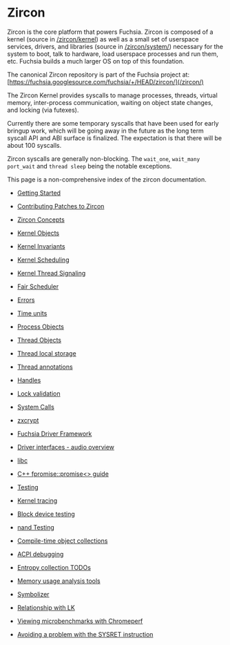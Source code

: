 # Zircon

Zircon is the core platform that powers Fuchsia. Zircon is
composed of a kernel (source in [/zircon/kernel](/zircon/kernel))
as well as a small set of userspace services, drivers, and libraries
(source in [/zircon/system/](/zircon/system)) necessary for the system
to boot, talk to hardware, load userspace processes and run them, etc.
Fuchsia builds a much larger OS on top of this foundation.

The canonical Zircon repository is part of the Fuchsia project
at: [https://fuchsia.googlesource.com/fuchsia/+/HEAD/zircon/](/zircon/)

The Zircon Kernel provides syscalls to manage processes, threads,
virtual memory, inter-process communication, waiting on object state
changes, and locking (via futexes).

Currently there are some temporary syscalls that have been used for early
bringup work, which will be going away in the future as the long term
syscall API and ABI surface is finalized. The expectation is that there will
be about 100 syscalls.

Zircon syscalls are generally non-blocking. The `wait_one`, `wait_many`
`port_wait` and `thread sleep` being the notable exceptions.

This page is a non-comprehensive index of the zircon documentation.

+ [Getting Started](/docs/development/kernel/getting_started.md)
+ [Contributing
  Patches to Zircon](/docs/development/source_code/contribute_changes.md#contributing-patches-to-zircon)

+ [Zircon Concepts](/docs/concepts/kernel/concepts.md)
+ [Kernel Objects](/docs/reference/kernel_objects/objects.md)
+ [Kernel Invariants](kernel_invariants.md)
+ [Kernel Scheduling](kernel_scheduling.md)
+ [Kernel Thread Signaling](kernel_thread_signaling.md)
+ [Fair Scheduler](fair_scheduler.md)
+ [Errors](errors.md)
+ [Time units](/docs/development/kernel/time.md)

+ [Process Objects](/docs/reference/kernel_objects/process.md)
+ [Thread Objects](/docs/reference/kernel_objects/thread.md)
+ [Thread local storage](/docs/development/kernel/threads/tls.md)
+ [Thread annotations](/docs/development/kernel/threads/thread_annotations.md)
+ [Handles](/docs/concepts/kernel/handles.md)
+ [Lock validation](lockdep.md)
+ [System Calls](/docs/reference/syscalls/README.md)
+ [zxcrypt](/docs/concepts/filesystems/zxcrypt.md)

+ [Fuchsia Driver Framework](/docs/development/drivers/concepts/getting_started.md)
+ [Driver interfaces - audio overview](/docs/development/audio/drivers/overview.md)

+ [libc](/docs/development/languages/c-cpp/libc.md)
+ [C++ fpromise::promise<> guide](/docs/development/languages/c-cpp/fpromise_promise_guide.md)

+ [Testing](/docs/development/testing/testing.md)
+ [Kernel tracing](/docs/development/tracing/advanced/recording-a-kernel-trace.md)
+ [Block device testing](/docs/development/testing/block_device_testing.md)
+ [nand Testing](/docs/development/testing/nand_testing.md)

+ [Compile-time object collections](/docs/development/languages/c-cpp/compile_time_object_collections.md)
+ [ACPI debugging](/docs/development/debugging/acpi.md)
+ [Entropy collection TODOs](/docs/concepts/kernel/jitterentropy/entropy_collection_todos.md)
+ [Memory usage analysis tools](/docs/development/kernel/memory/memory.md)
+ [Symbolizer](/docs/reference/kernel/symbolizer_markup.md)
+ [Relationship with LK](zx_and_lk.md)
+ [Viewing microbenchmarks with Chromeperf](/docs/development/performance/chromeperf_user_guide.md)
+ [Avoiding a problem with the SYSRET instruction](sysret_problem.md)
